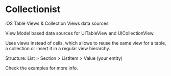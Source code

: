 # Collectionist
iOS Table Views &amp; Collection Views data sources

View Model based data sources for UITableView and UICollectionView.

Uses views instead of cells, which allows to reuse the same view for a table, a collection or insert it in a regular view hierarchy. 

Structure: List > Section > ListItem > Value (your entity)

Check the examples for more info.
 